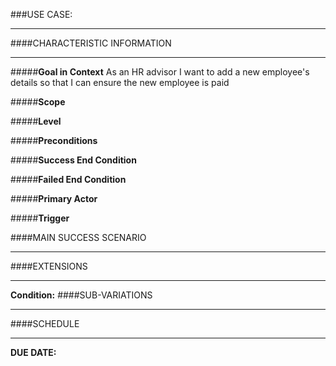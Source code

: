 ###USE CASE: 
***
####CHARACTERISTIC INFORMATION
***
#####__Goal in Context__
As an HR advisor I want to add a new employee's details so that I can ensure the new employee is paid

#####__Scope__


#####__Level__


#####__Preconditions__


#####__Success End Condition__


#####__Failed End Condition__


#####__Primary Actor__


#####__Trigger__


####MAIN SUCCESS SCENARIO
***



####EXTENSIONS
***


__Condition:__ 
####SUB-VARIATIONS
***



####SCHEDULE
***
__DUE DATE:__